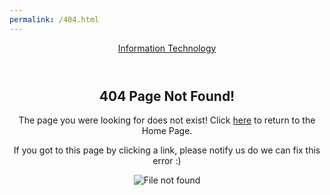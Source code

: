 ```yaml
---
permalink: /404.html
---
```


<html>
<head>
	<meta charset="utf-8">
	<title>Page Not Found</title>
    <meta name="viewport" content="width=device-width, initial-scale=1.0">
    <link href="https://fonts.googleapis.com/css?family=Catamaran:100.200.300.400.500">
    <style type="text/css">
    	.cases-links{
    		text-align: center;
    	}
    	img.nf {
			    max-width: 80%;
			    margin-left: 20%;
			    margin-right: 10%;
			    margin-top: 0px;
			    padding-bottom: 0px;
			    padding-left: 0px;
			    padding-right: 10%;
			    padding-top: 0px;
			    margin-bottom: 1.45rem;
			    align-items: center;
			}
    </style>
    
</head>
<body>
	<header>
		<a href="https://vaibhavabhaysharma.github.io/toggling-dashboard/html/index.html" class="header-brand">Information Technology</a>
	</header>
	<main>
		<section class="cases-links">
  			<h2 class="error-404">404 Page Not Found!</h2>
	  		<p class="error-404-p">The page you were looking for does not exist! Click <a href="https://vaibhavabhaysharma.github.io/toggling-dashboard/html/index.html">here</a> to return to the Home Page.</p> 
	   		<p>If you got to this page by clicking a link, please notify us do we can fix this error :)</p>
	   		<img src="../assets/images/not-found.svg" alt="File not found"class="nf">
		</section>
    </main>
		</body>
</html>
